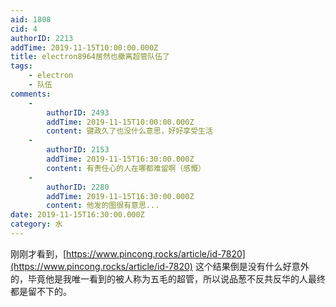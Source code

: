 ```yaml
---
aid: 1808
cid: 4
authorID: 2213
addTime: 2019-11-15T10:00:00.000Z
title: electron8964居然也撤离超管队伍了
tags:
    - electron
    - 队伍
comments:
    -
        authorID: 2493
        addTime: 2019-11-15T10:00:00.000Z
        content: 键政久了也没什么意思，好好享受生活
    -
        authorID: 2153
        addTime: 2019-11-15T16:30:00.000Z
        content: 有责任心的人在哪都难留啊（感慨）
    -
        authorID: 2280
        addTime: 2019-11-15T16:30:00.000Z
        content: 他发的图很有意思...
date: 2019-11-15T16:30:00.000Z
category: 水
---
```


刚刚才看到，[https://www.pincong.rocks/article/id-7820](https://www.pincong.rocks/article/id-7820) 这个结果倒是没有什么好意外的，毕竟他是我唯一看到的被人称为五毛的超管，所以说品葱不反共反华的人最终都是留不下的。
